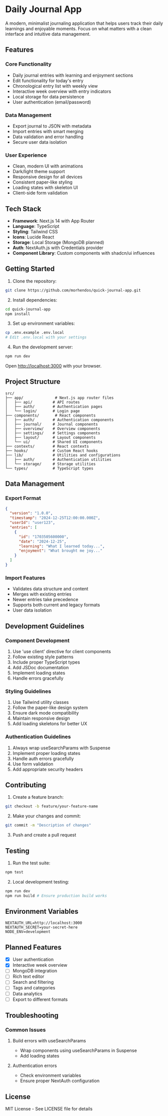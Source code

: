 # Daily Journal App

A modern, minimalist journaling application that helps users track their daily learnings and enjoyable moments. Focus on what matters with a clean interface and intuitive data management.

## Features

### Core Functionality
- Daily journal entries with learning and enjoyment sections
- Edit functionality for today's entry
- Chronological entry list with weekly view
- Interactive week overview with entry indicators
- Local storage for data persistence
- User authentication (email/password)

### Data Management
- Export journal to JSON with metadata
- Import entries with smart merging
- Data validation and error handling
- Secure user data isolation

### User Experience
- Clean, modern UI with animations
- Dark/light theme support
- Responsive design for all devices
- Consistent paper-like styling
- Loading states with skeleton UI
- Client-side form validation

## Tech Stack

- **Framework**: Next.js 14 with App Router
- **Language**: TypeScript
- **Styling**: Tailwind CSS
- **Icons**: Lucide React
- **Storage**: Local Storage (MongoDB planned)
- **Auth**: NextAuth.js with Credentials provider
- **Component Library**: Custom components with shadcn/ui influences

## Getting Started

1. Clone the repository:
```bash
git clone https://github.com/morhendos/quick-journal-app.git
```

2. Install dependencies:
```bash
cd quick-journal-app
npm install
```

3. Set up environment variables:
```bash
cp .env.example .env.local
# Edit .env.local with your settings
```

4. Run the development server:
```bash
npm run dev
```

Open [http://localhost:3000](http://localhost:3000) with your browser.

## Project Structure

```
src/
├── app/              # Next.js app router files
│   ├── api/         # API routes
│   ├── auth/        # Authentication pages
│   └── login/       # Login page
├── components/       # React components
│   ├── auth/        # Authentication components
│   ├── journal/     # Journal components
│   ├── overview/    # Overview components
│   ├── settings/    # Settings components
│   ├── layout/      # Layout components
│   └── ui/          # Shared UI components
├── contexts/        # React contexts
├── hooks/           # Custom React hooks
├── lib/             # Utilities and configurations
│   ├── auth/        # Authentication utilities
│   └── storage/     # Storage utilities
└── types/           # TypeScript types
```

## Data Management

### Export Format
```json
{
  "version": "1.0.0",
  "timestamp": "2024-12-25T12:00:00.000Z",
  "userId": "user123",
  "entries": [
    {
      "id": "1703505600000",
      "date": "2024-12-25",
      "learning": "What I learned today...",
      "enjoyment": "What brought me joy..."
    }
  ]
}
```

### Import Features
- Validates data structure and content
- Merges with existing entries
- Newer entries take precedence
- Supports both current and legacy formats
- User data isolation

## Development Guidelines

### Component Development
1. Use 'use client' directive for client components
2. Follow existing style patterns
3. Include proper TypeScript types
4. Add JSDoc documentation
5. Implement loading states
6. Handle errors gracefully

### Styling Guidelines
1. Use Tailwind utility classes
2. Follow the paper-like design system
3. Ensure dark mode compatibility
4. Maintain responsive design
5. Add loading skeletons for better UX

### Authentication Guidelines
1. Always wrap useSearchParams with Suspense
2. Implement proper loading states
3. Handle auth errors gracefully
4. Use form validation
5. Add appropriate security headers

## Contributing

1. Create a feature branch:
```bash
git checkout -b feature/your-feature-name
```

2. Make your changes and commit:
```bash
git commit -m "Description of changes"
```

3. Push and create a pull request

## Testing

1. Run the test suite:
```bash
npm test
```

2. Local development testing:
```bash
npm run dev
npm run build # Ensure production build works
```

## Environment Variables

```env
NEXTAUTH_URL=http://localhost:3000
NEXTAUTH_SECRET=your-secret-here
NODE_ENV=development
```

## Planned Features

- [x] User authentication
- [x] Interactive week overview
- [ ] MongoDB integration
- [ ] Rich text editor
- [ ] Search and filtering
- [ ] Tags and categories
- [ ] Data analytics
- [ ] Export to different formats

## Troubleshooting

### Common Issues
1. Build errors with useSearchParams
   - Wrap components using useSearchParams in Suspense
   - Add loading states

2. Authentication errors
   - Check environment variables
   - Ensure proper NextAuth configuration

## License

MIT License - See LICENSE file for details
